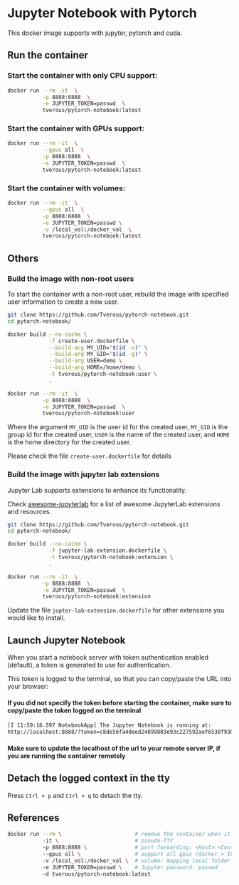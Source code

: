 # Jupyter Notebook with Pytorch

This docker image supports with jupyter, pytorch and cuda.

## Run the container

### Start the container with only CPU support:

``` sh
docker run --rm -it  \
           -p 8888:8888  \
           -e JUPYTER_TOKEN=passwd  \
           tverous/pytorch-notebook:latest
```

### Start the container with GPUs support:

``` sh
docker run --rm -it  \
           --gpus all  \
           -p 8888:8888  \
           -e JUPYTER_TOKEN=passwd  \
           tverous/pytorch-notebook:latest
```

### Start the container with volumes:

``` sh
docker run --rm -it  \
           --gpus all  \
           -p 8888:8888  \
           -e JUPYTER_TOKEN=passwd \
           -v /local_vol:/docker_vol  \
           tverous/pytorch-notebook:latest
```

## Others

### Build the image with non-root users

To start the container with a non-root user, rebuild the image with specified user information to create a new user.

``` sh
git clone https://github.com/Tverous/pytorch-notebook.git
cd pytorch-notebook/
```

``` sh
docker build --no-cache \
             -f create-user.dockerfile \
             --build-arg MY_UID="$(id -u)" \
             --build-arg MY_GID="$(id -g)" \
             --build-arg USER=demo \
             --build-arg HOME=/home/demo \
             -t tverous/pytorch-notebook:user \
             .
```

``` sh
docker run --rm -it  \
           -p 8888:8888  \
           -e JUPYTER_TOKEN=passwd  \
           tverous/pytorch-notebook:user
```

Where the argument `MY_UID` is the user id for the created user, `MY_GID` is the group id for the created user, `USER` is the name of the created user, and `HOME` is the home directory for the created user.

Please check the file `create-user.dockerfile` for details

### Build the image with jupyter lab extensions

Jupyter Lab supports extensions to enhance its functionality.

Check [awesome-jupyterlab](https://github.com/mauhai/awesome-jupyterlab) for a list of awesome JupyterLab extensions and resources.

``` sh
git clone https://github.com/Tverous/pytorch-notebook.git
cd pytorch-notebook/
```

``` sh
docker build --no-cache \
             -f jupyter-lab-extension.dockerfile \
             -t tverous/pytorch-notebook:extension \
             .
```

``` sh
docker run --rm -it  \
           -p 8888:8888  \
           -e JUPYTER_TOKEN=passwd  \
           tverous/pytorch-notebook:extension
```

Update the file `jupter-lab-extension.dockerfile` for other extensions you would like to install.

## Launch Jupyter Notebook

When you start a notebook server with token authentication enabled (default), a token is generated to use for authentication. 

This token is logged to the terminal, so that you can copy/paste the URL into your browser:

#### If you did not specify the token before starting the container, make sure to copy/paste the token logged on the terminal

``` sh
[I 11:59:16.597 NotebookApp] The Jupyter Notebook is running at:
http://localhost:8888/?token=c8de56fa4deed24899803e93c227592aef6538f93025fe01
```

#### Make sure to update the localhost of the url to your remote server IP, if you are running the container remotely

## Detach the logged context in the tty

Press `Ctrl + p` and `Ctrl + q` to detach the tty.

## References

``` sh
docker run --rm \                       # remove the container when it exits
           -it \                        # pseudo-TTY
           -p 8888:8888 \               # port forwarding: <Host>:<Container>
           --gpus all \                 # support all gpus (docker > 19.03)
           -v /local_vol:/docker_vol \  # volume: mapping local folder to container
           -e JUPYTER_TOKEN=passwd \    # Jupyter password: passwd
           -d tverous/pytorch-notebook:latest
```
